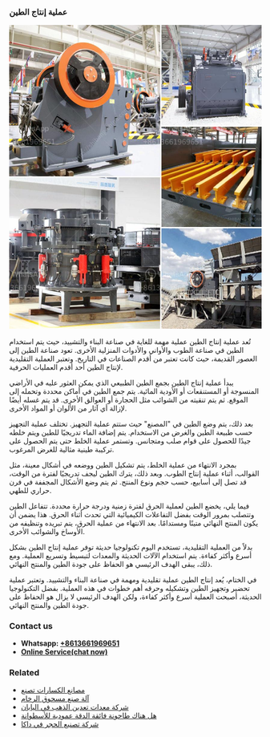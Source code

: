 <h3>عملية إنتاج الطين</h3><img src='1701852487.jpg' alt=''><p>تُعد عملية إنتاج الطين عملية مهمة للغاية في صناعة البناء والتشييد، حيث يتم استخدام الطين في صناعة الطوب والأواني والأدوات المنزلية الأخرى. تعود صناعة الطين إلى العصور القديمة، حيث كانت تعتبر من أقدم الصناعات في التاريخ. وتعتبر العملية التقليدية لإنتاج الطين أحد أقدم العمليات الحرفية.</p><p>يبدأ عملية إنتاج الطين بجمع الطين الطبيعي الذي يمكن العثور عليه في الأراضي المنسوجة أو المستنقعات أو الأودية المائية. يتم جمع الطين في أماكن محددة وتحمله إلى الموقع. ثم يتم تنقيته من الشوائب مثل الحجارة أو العوالق الأخرى. قد يتم غسله أيضًا لإزالة أي آثار من الألوان أو المواد الأخرى.</p><p>بعد ذلك، يتم وضع الطين في "المصنع" حيث ستتم عملية التجهيز. تختلف عملية التجهيز حسب طبيعة الطين والغرض من الاستخدام. يتم إضافة الماء تدريجيًا للطين ويتم خلطه جيدًا للحصول على قوام صلب ومتجانس. وتستمر عملية الخلط حتى يتم الحصول على تركيبة طينية مثالية للغرض المرغوب.</p><p>بمجرد الانتهاء من عملية الخلط، يتم تشكيل الطين ووضعه في أشكال معينة، مثل القوالب، أثناء عملية إنتاج الطوب. وبعد ذلك، يترك الطين ليجف تدريجيًا لفترة من الوقت، قد تصل إلى أسابيع، حسب حجم ونوع المنتج. ثم يتم وضع الأشكال المجففة في فرن حراري للطهي.</p><p>فيما يلي، يخضع الطين لعملية الحرق لفترة زمنية ودرجة حرارة محددة. تتفاعل الطين وتتصلب بمرور الوقت بفضل التفاعلات الكيميائية التي تحدث أثناء الحرق. هذا يضمن أن يكون المنتج النهائي متينًا ومستدامًا. بعد الانتهاء من عملية الحرق، يتم تبريده وتنظيفه من الأوساخ والشوائب الأخرى.</p><p>بدلاً من العملية التقليدية، تستخدم اليوم تكنولوجيا حديثة توفر عملية إنتاج الطين بشكل أسرع وأكثر كفاءة. يتم استخدام الآلات الحديثة والمعدات لتبسيط وتسريع العملية. ومع ذلك، يبقى الهدف الرئيسي هو الحفاظ على جودة الطين والمنتج النهائي.</p><p>في الختام، يُعد إنتاج الطين عملية تقليدية ومهمة في صناعة البناء والتشييد. وتعتبر عملية تحضير وتجهيز الطين وتشكيله وحرقه أهم خطوات في هذه العملية. بفضل التكنولوجيا الحديثة، أصبحت العملية أسرع وأكثر كفاءة، ولكن الهدف الرئيسي لا يزال هو الحفاظ على جودة الطين والمنتج النهائي.</p><h3>Contact us</h3><ul><li><strong>Whatsapp:&nbsp;<a href="https://wa.me/8613661969651">+8613661969651</a></strong></li><li><a href="https://swt.shibang-china.com/?git&amp;zhl&amp;عملية إنتاج الطين"><strong>Online Service(chat now)</strong></a></li></ul><h3>Related</h3><ul><li><a href='مصانع الكسارات تصنع.md'>مصانع الكسارات تصنع</a></li><li><a href='آلة صنع مسحوق الرخام.md'>آلة صنع مسحوق الرخام</a></li><li><a href='شركة معدات تعدين الذهب في اليابان.md'>شركة معدات تعدين الذهب في اليابان</a></li><li><a href='هل هناك طاحونة فائقة الدقة عمودية للأسطوانة.md'>هل هناك طاحونة فائقة الدقة عمودية للأسطوانة</a></li><li><a href='شركة تصنيع الحجر في داكا.md'>شركة تصنيع الحجر في داكا</a></li></ul>